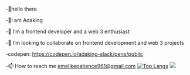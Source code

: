 -👋hello there

-👩I am Adaking

-🌱 I’m a frontend developer and a web 3 enthusiast

-💞️ I’m looking to collaborate on frontend development and web 3 projects

 -codepen: https://codepen.io/adaking-slack/pens/public

 -📫 How to reach me emelikepatience961@gmail.com
 [![Top Langs](https://github-readme-stats.vercel.app/api/top-langs/?username=Adaking-slack)](https://github.com/Adaking-slack/github-readme-stats)
 <img 
   src="https://github-readme-stats.vercel.app/api?username=Adaking-slack&show_icons=true&theme=tokyonight" 
/>
 

<!---
Adaking-slack/Adaking-slack is a ✨ special ✨ repository because its `README.md` (this file) appears on your GitHub profile.
You can click the Preview link to take a look at your changes.
--->
